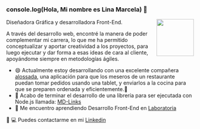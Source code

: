 ### console.log(Hola, Mi nombre es Lina Marcela) 👋 
<img src="https://user-images.githubusercontent.com/73502198/165603355-b3a1a687-44bf-48d5-87c9-48448a7ee5b1.jpeg" align="right" width="100" ></a>
Diseñadora Gráfica y desarrolladora Front-End.


A través del desarrollo web, encontré la manera de poder complementar mi carrera, lo  que me ha permitido conceptualizar y aportar creatividad a los proyectos, para luego ejecutar y dar forma a esas ideas de cara al cliente, apoyándome  siempre en metodologías ágiles. 

- 😄 Actualmente estoy desarrollando con una excelente compañera [alossada](https://github.com/alossada/BOG004-burger-queen-api-client), una aplicación para que los meseros de un restaurante puedan tomar pedidos usando una tablet, y enviarlos a la cocina para que se preparen ordenada y eficientemente.🍔
- 🔭 Acabo de terminar el  desarrollo de una librería para ser ejecutada con Node.js llamada: [MD-Links](https://github.com/Lina-1985-cloud/BOG004-md-links/tree/Develop)
- 🌱 Me encuentro aprendiendo Desarrollo Front-End en [Laboratoria](https://www.laboratoria.la/)

📱 💻 Puedes contactarme en mi [Linkedin](https://www.linkedin.com/in/lina-marcela-villa/)
<!-- -- 👯 I’m looking to collaborate on ...
- 🤔 I’m looking for help with ...
- 💬 Ask me about ...
- 📫 How to reach me: ...
- 😄 Pronouns: ...
- ⚡ Fun fact: ... -->
